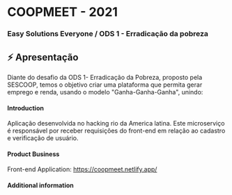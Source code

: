 
# COOPMEET - 2021
### Easy Solutions Everyone / ODS 1 - Erradicação da pobreza

<h2> ⚡ Apresentação </h2>

Diante do desafio da ODS 1- Erradicação da Pobreza, proposto pela SESCOOP, temos o objetivo criar uma plataforma que permita gerar emprego e renda, usando o modelo "Ganha-Ganha-Ganha", unindo:

#### Introduction 
Aplicação desenvolvida no hacking rio da America latina. Este microserviço é responsável por receber requisições do front-end em relação ao cadastro e verificação de usuário. 

#### Product Business 
Front-end Application: https://coopmeet.netlify.app/ 


#### Additional information 

